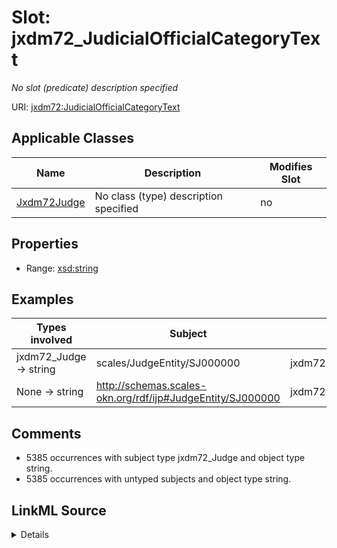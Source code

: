 

# Slot: jxdm72_JudicialOfficialCategoryText


_No slot (predicate) description specified_





URI: [jxdm72:JudicialOfficialCategoryText](http://release.niem.gov/niem/domains/jxdm/7.2/#JudicialOfficialCategoryText)



<!-- no inheritance hierarchy -->





## Applicable Classes

| Name | Description | Modifies Slot |
| --- | --- | --- |
| [Jxdm72Judge](../classes/Jxdm72Judge.md) | No class (type) description specified |  no  |







## Properties

* Range: [xsd:string](http://www.w3.org/2001/XMLSchema#string)






## Examples

| Types involved | Subject | Predicate | Object |
| --- | --- | --- | --- |
| jxdm72_Judge → string | scales/JudgeEntity/SJ000000 | jxdm72:JudicialOfficialCategoryText | Magistrate_Judge |
| None → string | http://schemas.scales-okn.org/rdf/ijp#JudgeEntity/SJ000000 | jxdm72:JudicialOfficialCategoryText | Magistrate_Judge |


## Comments

* 5385 occurrences with subject type jxdm72_Judge and object type string.
* 5385 occurrences with untyped subjects and object type string.



## LinkML Source

<details>

```yaml
name: jxdm72_JudicialOfficialCategoryText
description: No slot (predicate) description specified
comments:
- 5385 occurrences with subject type jxdm72_Judge and object type string.
- 5385 occurrences with untyped subjects and object type string.
examples:
- description: jxdm72_Judge → string
  object:
    example_object: Magistrate_Judge
    example_object_type: string
    example_predicate: jxdm72:JudicialOfficialCategoryText
    example_subject: scales/JudgeEntity/SJ000000
    example_subject_type: jxdm72_Judge
- description: None → string
  object:
    example_object: Magistrate_Judge
    example_object_type: string
    example_predicate: jxdm72:JudicialOfficialCategoryText
    example_subject: http://schemas.scales-okn.org/rdf/ijp#JudgeEntity/SJ000000
    example_subject_type: None
from_schema: scales-kg-new
rank: 1000
slot_uri: jxdm72:JudicialOfficialCategoryText
alias: jxdm72_JudicialOfficialCategoryText
domain_of:
- jxdm72_Judge
range: string

```
</details>
